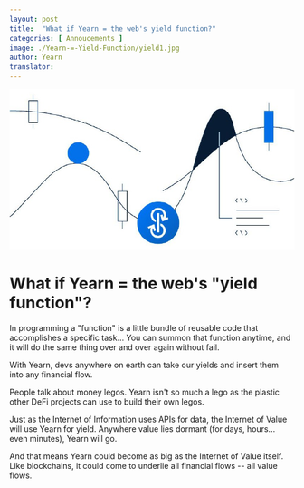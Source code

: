 ```yaml
---
layout: post
title:  "What if Yearn = the web's yield function?"
categories: [ Annoucements ]
image: ./Yearn-=-Yield-Function/yield1.jpg
author: Yearn
translator: 
---
```


![](yield1.jpg)

# What if Yearn = the web's "yield function"?

In programming a "function" is a little bundle of reusable code that accomplishes a specific task… You can summon that function anytime, and it will do the same thing over and over again without fail.

With Yearn, devs anywhere on earth can take our yields and insert them into any financial flow.

People talk about money legos. Yearn isn't so much a lego as the plastic other DeFi projects can use to build their own legos.

Just as the Internet of Information uses APIs for data, the Internet of Value will use Yearn for yield. Anywhere value lies dormant (for days, hours... even minutes), Yearn will go.

And that means Yearn could become as big as the Internet of Value itself. Like blockchains, it could come to underlie all financial flows -- all value flows.
